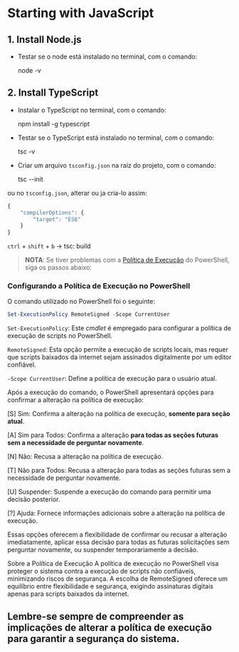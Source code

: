 

# Starting with JavaScript

## 1. Install Node.js

- Testar se o node está instalado no terminal, com o comando:

    node -v

## 2. Install TypeScript

- Instalar o TypeScript no terminal, com o comando:

	npm install -g typescript

- Testar se o TypeScript está instalado no terminal, com o comando:

	tsc -v

- Criar um arquivo `tsconfig.json` na raiz do projeto, com o comando:
	
	tsc --init

ou no `tsconfig.json`, alterar ou ja cria-lo assim:

```javascript
{
	"compilerOptions": {
		"target": "ES6"
	}
}
```

`ctrl` + `shift` + `b` -> tsc: build

> **NOTA**: Se tiver problemas com a [Política de Execução](https://docs.microsoft.com/pt-br/powershell/module/microsoft.powershell.core/about/about_execution_policies?view=powershell-7.1) do PowerShell, siga os passos abaixo:

### Configurando a Política de Execução no PowerShell
O comando utilizado no PowerShell foi o seguinte:

```powershell
Set-ExecutionPolicy RemoteSigned -Scope CurrentUser
```
`Set-ExecutionPolicy`: Este _cmdlet_ é empregado para configurar a política de execução de scripts no PowerShell.

`RemoteSigned`: Esta opção permite a execução de scripts locais, mas requer que scripts baixados da internet sejam assinados digitalmente por um editor confiável.

`-Scope CurrentUser`: Define a política de execução para o usuário atual.

Após a execução do comando, o PowerShell apresentará opções para confirmar a alteração na política de execução:

[S] Sim: Confirma a alteração na política de execução, **somente para seção atual**.

[A] Sim para Todos: Confirma a alteração **para todas as seções futuras sem a necessidade de perguntar novamente**.

[N] Não: Recusa a alteração na política de execução.

[T] Não para Todos: Recusa a alteração para todas as seções futuras sem a necessidade de perguntar novamente.

[U] Suspender: Suspende a execução do comando para permitir uma decisão posterior.

[?] Ajuda: Fornece informações adicionais sobre a alteração na política de execução.

Essas opções oferecem a flexibilidade de confirmar ou recusar a alteração imediatamente, aplicar essa decisão para todas as futuras solicitações sem perguntar novamente, ou suspender temporariamente a decisão.

Sobre a Política de Execução
A política de execução no PowerShell visa proteger o sistema contra a execução de scripts não confiáveis, minimizando riscos de segurança. A escolha de RemoteSigned oferece um equilíbrio entre flexibilidade e segurança, exigindo assinaturas digitais apenas para scripts baixados da internet.

Lembre-se sempre de compreender as implicações de alterar a política de execução para garantir a segurança do sistema.
---